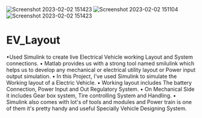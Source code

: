 ![Screenshot 2023-02-02 151423](https://user-images.githubusercontent.com/91152334/221347816-a541d8ee-6bfc-49e7-9a5f-4a9c39c3f206.png)
![Screenshot 2023-02-02 151104](https://user-images.githubusercontent.com/91152334/221347761-ec0abb98-614e-431e-aad0-055fbd8bbe9a.png)
![Screenshot 2023-02-02 151423](https://user-images.githubusercontent.com/91152334/221347786-1d197c4e-e9a4-4766-ba7e-97373a37341e.png)
# EV_Layout
•Used Simulink to create live Electrical Vehicle working Layout and System connections.
• Matlab provides us with a strong tool named smilulink which helps us to develop any mechanical or electrical utility layout or Power input output simulation.
• In this Project, I've used Simulink to simulate the Working layout of a Electric Vehicle.
• Working layout includes The battery Connection, Power Input and Out Regulatory System.
• On Mechanical Side it includes Gear box system, Tire controlling System and Handling.
• Simulink also comes with lot's of tools and modules and Power train is one of them it's pretty handy and useful Specially Vehicle Designing System.
